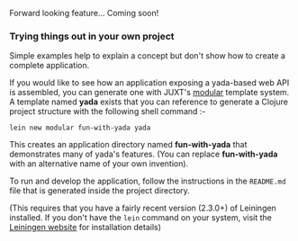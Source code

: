 <div class="warning"><p>Forward looking feature... Coming soon!</p></div>

### Trying things out in your own project

Simple examples help to explain a concept but don't show how to create a
complete application.

If you would like to see how an application exposing a yada-based web
API is assembled, you can generate one with JUXT's
[modular](https://github.com/juxt/modular) template system. A template named __yada__ exists that you can reference to generate a Clojure project structure with the following shell command :-

```shell
lein new modular fun-with-yada yada
```

This creates an application directory named __fun-with-yada__ that
demonstrates many of yada's features. (You can replace __fun-with-yada__
with an alternative name of your own invention).

To run and develop the application,
follow the instructions in the `README.md` file that is generated inside
the project directory.

(This requires that you have a fairly recent version (2.3.0+) of Leiningen installed. If you don't have the `lein` command on your system, visit the [Leiningen website](http://leiningen.org) for installation details)
